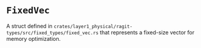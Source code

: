 # `FixedVec`

A struct defined in `crates/layer1_physical/ragit-types/src/fixed_types/fixed_vec.rs` that represents a fixed-size vector for memory optimization.
